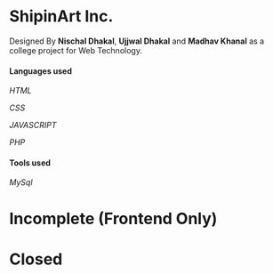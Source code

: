 # ShipinArt Inc.

Designed By **Nischal Dhakal**, **Ujjwal Dhakal** and **Madhav Khanal** as a college project for Web Technology.

#### Languages used

*HTML*

*CSS*

*JAVASCRIPT*

*PHP*

#### Tools used

*MySql*

# Incomplete (Frontend Only)
# Closed
